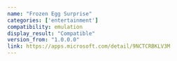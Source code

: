 ```yaml
---
name: "Frozen Egg Surprise"
categories: ['entertainment']
compatibility: emulation
display_result: "Compatible"
version_from: "1.0.0.0"
link: https://apps.microsoft.com/detail/9NCTCRBKLV3M
---
```

